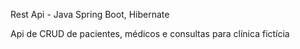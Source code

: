 Rest Api - Java Spring Boot, Hibernate

Api de CRUD de pacientes, médicos e consultas para clínica fictícia
